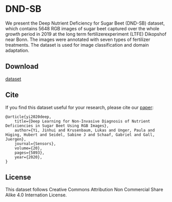 # DND-SB
We present the Deep Nutrient Deficiency for Sugar Beet (DND-SB) dataset, which contains 5648 RGB images of sugar beet captured over the whole growth period in 2019  at the long term fertilizerexperiment (LTFE) Dikopshof near Bonn. The images were annotated with seven types of fertilizer treatments. The dataset is used for image classification and domain adaptation.

## Download
[dataset](https://zenodo.org/record/4106221#.X42FmXUzbd6)   

## Cite
If you find this dataset useful for your research, please cite our [paper](https://doi.org/10.3390/s20205893):


```
@article{yi2020deep,  
    title={Deep Learning for Non-Invasive Diagnosis of Nutrient Deficiencies in Sugar Beet Using RGB Images},  
    author={Yi, Jinhui and Krusenbaum, Lukas and Unger, Paula and Hüging, Hubert and Seidel, Sabine J and Schaaf, Gabriel and Gall, Juergen},  
    journal={Sensors},  
    volume={20},  
    pages={5893},  
    year={2020},  
}  
```

## License
This dataset follows Creative Commons Attribution Non Commercial Share Alike 4.0 Internation License.
